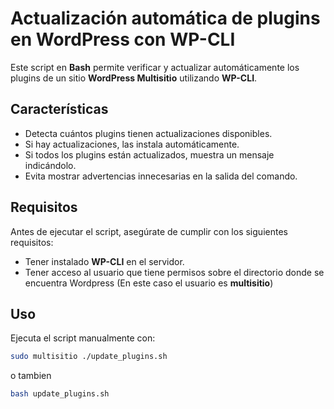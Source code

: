 # Actualización automática de plugins en WordPress con WP-CLI

Este script en **Bash** permite verificar y actualizar automáticamente los plugins de un sitio **WordPress Multisitio** utilizando **WP-CLI**.

## Características

- Detecta cuántos plugins tienen actualizaciones disponibles.
- Si hay actualizaciones, las instala automáticamente.
- Si todos los plugins están actualizados, muestra un mensaje indicándolo.
- Evita mostrar advertencias innecesarias en la salida del comando.

## Requisitos

Antes de ejecutar el script, asegúrate de cumplir con los siguientes requisitos:

- Tener instalado **WP-CLI** en el servidor.
- Tener acceso al usuario que tiene permisos sobre el directorio donde se encuentra Wordpress (En este caso el usuario es **multisitio**)

## Uso

Ejecuta el script manualmente con:

```bash
sudo multisitio ./update_plugins.sh
```

o tambien

```bash
bash update_plugins.sh
```
